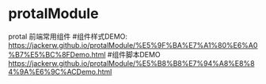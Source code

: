 # protalModule
protal 前端常用组件
#组件样式DEMO:
https://jackerw.github.io/protalModule/%E5%9F%BA%E7%A1%80%E6%A0%B7%E5%BC%8FDemo.html
#组件脚本DEMO
https://jackerw.github.io/protalModule/%E5%B8%B8%E7%94%A8%E8%84%9A%E6%9C%ACDemo.html
